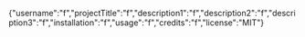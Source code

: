{"username":"f","projectTitle":"f","description1":"f","description2":"f","description3":"f","installation":"f","usage":"f","credits":"f","license":"MIT"}